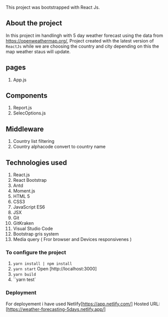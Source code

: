 This project was bootstrapped with React Js.

## About the project

In this project im handlingh with 5 day weather forecast using the data from https://openweathermap.org/,  Project created with the latest version of `ReactJs` while we are choosing the country and city depending on this the map weather staus will update.

## pages

1. App.js

## Components

1. Report.js
2. SelecOptions.js

## Middleware

1. Country list filtering
2. Country alphacode convert to country name


## Technologies used

1. React.js
2. React Bootstrap
3. Antd
4. Moment.js
5. HTML 5
6. CSS3
7. JavaScript ES6
8. JSX
9. Git
10. GitKraken
11. Visual Studio Code
12. Bootstrap gris system
13. Media query ( Fror browser and Devices responsivenes )

### To configure the project

1. `yarn install | npm install`
2. `yarn start` Open [http://localhost:3000]
3. `yarn build`
4. ``yarn test`

### Deployment

For deployement i have used Netlify[https://app.netlify.com/]
Hosted URL: [https://weather-forecasting-5days.netlify.app/]

